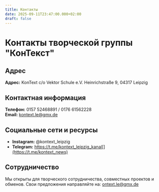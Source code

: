 ```yaml
---
title: Контакты
date: 2025-09-11T23:47:00.000+02:00
draft: false
---
```

# Контакты творческой группы "КонТекст"

## Адрес

**Адрес:** KonText c/o Vektor Schule e.V.
Heinrichstraße 9, 04317 Leipzig

## Контактная информация

**Телефон:** 0157 52468891 / 0176 61562228\
**Email:** kontext.le@gmx.de  

## Социальные сети и ресурсы

* **Instagram:** [](https://instagram.com/kontext_theater) @kontext_leipzig[](https://instagram.com/kontext_theater)
* **Telegram:** https://t.me/kontext_leipzig_kanal[](https://t.me/kontext_news)

## Сотрудничество

Мы открыты для творческого сотрудничества, совместных проектов и обменов. Свои предложения направляйте на: ontext.le@gmx.de
